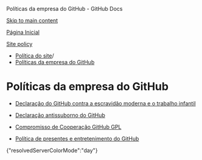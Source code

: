 Políticas da empresa do GitHub - GitHub Docs

[Skip to main content](#main-content)

[Página Inicial](/pt)

[Site policy](/pt/site-policy)

* [Política do site](/pt/site-policy)/
* [Políticas da empresa do GitHub](/pt/site-policy/github-company-policies)

Políticas da empresa do GitHub
==========

* [Declaração do GitHub contra a escravidão moderna e o trabalho infantil](/pt/site-policy/github-company-policies/github-statement-against-modern-slavery-and-child-labor)

* [Declaração antissuborno do GitHub](/pt/site-policy/github-company-policies/github-anti-bribery-statement)

* [Compromisso de Cooperação GitHub GPL](/pt/site-policy/github-company-policies/github-gpl-cooperation-commitment)

* [Política de presentes e entretenimento do GitHub](/pt/site-policy/github-company-policies/github-gifts-and-entertainment-policy)

{"resolvedServerColorMode":"day"}
